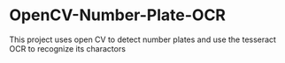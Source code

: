 # OpenCV-Number-Plate-OCR

This project uses open CV to detect number plates and use the tesseract OCR to recognize its charactors
